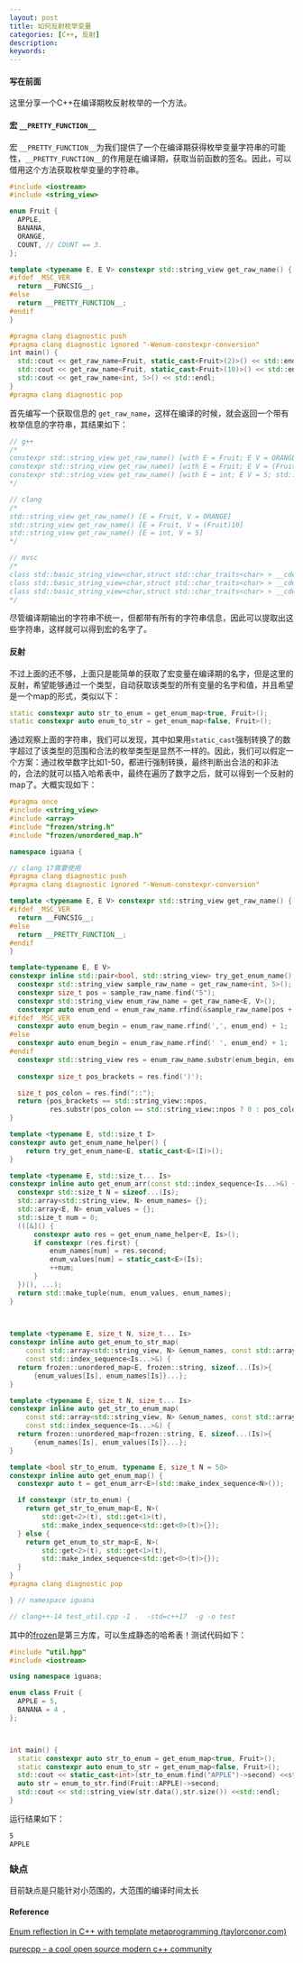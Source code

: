 ```yaml
---
layout: post
title: 如何反射枚举变量
categories: [C++, 反射]
description:
keywords:
---
```


#### **写在前面**

这里分享一个C++在编译期枚反射枚举的一个方法。

#### 宏 `__PRETTY_FUNCTION__`

宏 `__PRETTY_FUNCTION__`为我们提供了一个在编译期获得枚举变量字符串的可能性，`__PRETTY_FUNCTION__`的作用是在编译期，获取当前函数的签名。因此，可以借用这个方法获取枚举变量的字符串。

```c++
#include <iostream>
#include <string_view>

enum Fruit {
  APPLE,
  BANANA,
  ORANGE,
  COUNT, // COUNT == 3.
};

template <typename E, E V> constexpr std::string_view get_raw_name() {
#ifdef _MSC_VER
  return __FUNCSIG__;
#else
  return __PRETTY_FUNCTION__;
#endif
}

#pragma clang diagnostic push
#pragma clang diagnostic ignored "-Wenum-constexpr-conversion"
int main() {
  std::cout << get_raw_name<Fruit, static_cast<Fruit>(2)>() << std::endl;
  std::cout << get_raw_name<Fruit, static_cast<Fruit>(10)>() << std::endl;
  std::cout << get_raw_name<int, 5>() << std::endl;
}
#pragma clang diagnostic pop
```

首先编写一个获取信息的 `get_raw_name`，这样在编译的时候，就会返回一个带有枚举信息的字符串，其结果如下：

```c++
// g++
/*
constexpr std::string_view get_raw_name() [with E = Fruit; E V = ORANGE; std::string_view = std::basic_string_view<char>]
constexpr std::string_view get_raw_name() [with E = Fruit; E V = (Fruit)10; std::string_view = std::basic_string_view<char>]
constexpr std::string_view get_raw_name() [with E = int; E V = 5; std::string_view = std::basic_string_view<char>]
*/

// clang
/*
std::string_view get_raw_name() [E = Fruit, V = ORANGE]
std::string_view get_raw_name() [E = Fruit, V = (Fruit)10]
std::string_view get_raw_name() [E = int, V = 5]
*/

// mvsc
/*
class std::basic_string_view<char,struct std::char_traits<char> > __cdecl get_raw_name<enum Fruit,ORANGE>(void)
class std::basic_string_view<char,struct std::char_traits<char> > __cdecl get_raw_name<enum Fruit,(enum Fruit)0xa>(void)
class std::basic_string_view<char,struct std::char_traits<char> > __cdecl get_raw_name<int,0x5>(void)
*/
```

尽管编译期输出的字符串不统一，但都带有所有的字符串信息，因此可以提取出这些字符串，这样就可以得到宏的名字了。

#### 反射

不过上面的还不够，上面只是能简单的获取了宏变量在编译期的名字，但是这里的反射，希望能够通过一个类型，自动获取该类型的所有变量的名字和值，并且希望是一个map的形式，类似以下：

```c++
static constexpr auto str_to_enum = get_enum_map<true, Fruit>();
static constexpr auto enum_to_str = get_enum_map<false, Fruit>();
```

通过观察上面的字符串，我们可以发现，其中如果用`static_cast`强制转换了的数字超过了该类型的范围和合法的枚举类型是显然不一样的。因此，我们可以假定一个方案：通过枚举数字比如1-50，都进行强制转换，最终判断出合法的和非法的，合法的就可以插入哈希表中，最终在遍历了数字之后，就可以得到一个反射的map了。大概实现如下：

```c++
#pragma once
#include <string_view>
#include <array>
#include "frozen/string.h"
#include "frozen/unordered_map.h"

namespace iguana {

// clang 17需要使用
#pragma clang diagnostic push
#pragma clang diagnostic ignored "-Wenum-constexpr-conversion"

template <typename E, E V> constexpr std::string_view get_raw_name() {
#ifdef _MSC_VER
  return __FUNCSIG__;
#else
  return __PRETTY_FUNCTION__;
#endif
}

template<typename E, E V>
constexpr inline std::pair<bool, std::string_view> try_get_enum_name() {
  constexpr std::string_view sample_raw_name = get_raw_name<int, 5>();
  constexpr size_t pos = sample_raw_name.find("5");
  constexpr std::string_view enum_raw_name = get_raw_name<E, V>();
  constexpr auto enum_end = enum_raw_name.rfind(&sample_raw_name[pos + 1]);
#ifdef _MSC_VER
  constexpr auto enum_begin = enum_raw_name.rfind(',', enum_end) + 1;
#else
  constexpr auto enum_begin = enum_raw_name.rfind(' ', enum_end) + 1;
#endif
  constexpr std::string_view res = enum_raw_name.substr(enum_begin, enum_end - enum_begin);
  
  constexpr size_t pos_brackets = res.find(')');

  size_t pos_colon = res.find("::");
  return {pos_brackets == std::string_view::npos,
          res.substr(pos_colon == std::string_view::npos ? 0 : pos_colon + 2)};
}

template <typename E, std::size_t I>
constexpr auto get_enum_name_helper() {
    return try_get_enum_name<E, static_cast<E>(I)>();
}

template <typename E, std::size_t... Is>
constexpr inline auto get_enum_arr(const std::index_sequence<Is...>&) {
  constexpr std::size_t N = sizeof...(Is);
  std::array<std::string_view, N> enum_names= {};
  std::array<E, N> enum_values = {};
  std::size_t num = 0;
  (([&]() {
      constexpr auto res = get_enum_name_helper<E, Is>();
      if constexpr (res.first) {
          enum_names[num] = res.second;
          enum_values[num] = static_cast<E>(Is);
          ++num;
      }
  })(), ...);
  return std::make_tuple(num, enum_values, enum_names); 
}

 

template <typename E, size_t N, size_t... Is>
constexpr inline auto get_enum_to_str_map(
    const std::array<std::string_view, N> &enum_names, const std::array<E, N> &enum_values,
    const std::index_sequence<Is...>&) {
  return frozen::unordered_map<E, frozen::string, sizeof...(Is)>{
      {enum_values[Is], enum_names[Is]}...};
}

template <typename E, size_t N, size_t... Is>
constexpr inline auto get_str_to_enum_map(
    const std::array<std::string_view, N> &enum_names, const std::array<E, N> &enum_values,
    const std::index_sequence<Is...>&) {
  return frozen::unordered_map<frozen::string, E, sizeof...(Is)>{
      {enum_names[Is], enum_values[Is]}...};
}

template <bool str_to_enum, typename E, size_t N = 50>
constexpr inline auto get_enum_map() {
  constexpr auto t = get_enum_arr<E>(std::make_index_sequence<N>());

  if constexpr (str_to_enum) {
    return get_str_to_enum_map<E, N>(
        std::get<2>(t), std::get<1>(t),
        std::make_index_sequence<std::get<0>(t)>{});
  } else {
    return get_enum_to_str_map<E, N>(
        std::get<2>(t), std::get<1>(t),
        std::make_index_sequence<std::get<0>(t)>{});
  }
}
#pragma clang diagnostic pop

} // namespace iguana

// clang++-14 test_util.cpp -I .  -std=c++17  -g -o test
```

其中的[frozen](https://github.com/serge-sans-paille/frozen)是第三方库，可以生成静态的哈希表！测试代码如下：

```c++
#include "util.hpp"
#include <iostream>

using namespace iguana;

enum class Fruit {
  APPLE = 5,
  BANANA = 4 ,
};



int main() {
  static constexpr auto str_to_enum = get_enum_map<true, Fruit>();
  static constexpr auto enum_to_str = get_enum_map<false, Fruit>();
  std::cout << static_cast<int>(str_to_enum.find("APPLE")->second) <<std::endl;
  auto str = enum_to_str.find(Fruit::APPLE)->second;
  std::cout << std::string_view(str.data(),str.size()) <<std::endl;
}
```

运行结果如下：

```bash
5
APPLE
```

### 缺点
目前缺点是只能针对小范围的，大范围的编译时间太长

#### Reference

[Enum reflection in C++ with template metaprogramming (taylorconor.com)](https://taylorconor.com/blog/enum-reflection/)

[purecpp - a cool open source modern c++ community](http://purecpp.cn/detail?id=2362)
